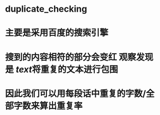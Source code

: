 # duplicate_checking
 
# 主要是采用百度的搜索引擎

# 搜到的内容相符的部分会变红 观察发现是 <em>text</em>将重复的文本进行包围

# 因此我们可以用每段话中重复的字数/全部字数来算出重复率
